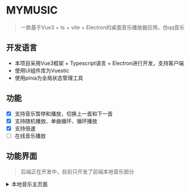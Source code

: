 # MYMUSIC

> 一款基于Vue3 + ts + vite + Electron的桌面音乐播放器应用，仿qq音乐

## 开发语言

- 本项目采用Vue3框架 + Typescript语言 + Electron进行开发，支持客户端
- 使用UI组件库为Vuestic
- 使用pinia为全局状态管理工具

## 功能

- [x] 支持音乐暂停和播放，切换上一首和下一首
- [x] 支持随机播放、单曲循环、循环播放
- [x] 支持倍速
- [ ] 在线音乐播放

## 功能界面
> 后端正在开发中，目前只开发了前端本地音乐部分
<details>
<summary>本地音乐主页面</summary>
![image](/src/assets/截图20250603025027.png)
</details>

